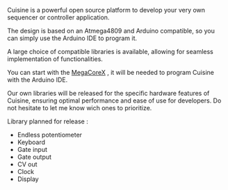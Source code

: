 Cuisine is a powerful open source platform to develop your very own sequencer or controller application.

The design is based on an Atmega4809 and Arduino compatible, so you can simply use the Arduino IDE to program it.

A large choice of compatible libraries is available, allowing for seamless implementation of functionalities.

You can start with the [MegaCoreX](https://github.com/MCUdude/MegaCoreX) , it will be needed to program Cuisine with the Arduino IDE.

Our own libraries will be released for the specific hardware features of Cuisine, ensuring optimal performance and ease of use for developers.
Do not hesitate to let me know wich ones to prioritize.

Library planned for release :
- Endless potentiometer
- Keyboard
- Gate input
- Gate output
- CV out
- Clock
- Display
